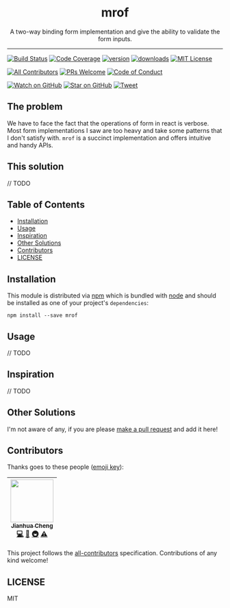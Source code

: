 <div align="center">
<h1>mrof</h1>

<p>A two-way binding form implementation and give the ability to validate the form inputs.</p>
</div>

<hr />

[![Build Status][build-badge]][build]
[![Code Coverage][coverage-badge]][coverage]
[![version][version-badge]][package]
[![downloads][downloads-badge]][npmtrends]
[![MIT License][license-badge]][license]

[![All Contributors](https://img.shields.io/badge/all_contributors-1-orange.svg?style=flat-square)](#contributors)
[![PRs Welcome][prs-badge]][prs]
[![Code of Conduct][coc-badge]][coc]

[![Watch on GitHub][github-watch-badge]][github-watch]
[![Star on GitHub][github-star-badge]][github-star]
[![Tweet][twitter-badge]][twitter]

## The problem

We have to face the fact that the operations of form in react is verbose. Most form implementations I saw are too heavy and take some patterns that I don't satisfy with. `mrof` is a succinct implementation and offers intuitive and handy APIs.

## This solution

// TODO

## Table of Contents

<!-- START doctoc generated TOC please keep comment here to allow auto update -->

<!-- DON'T EDIT THIS SECTION, INSTEAD RE-RUN doctoc TO UPDATE -->

* [Installation](#installation)
* [Usage](#usage)
* [Inspiration](#inspiration)
* [Other Solutions](#other-solutions)
* [Contributors](#contributors)
* [LICENSE](#license)

<!-- END doctoc generated TOC please keep comment here to allow auto update -->

## Installation

This module is distributed via [npm][npm] which is bundled with [node][node] and
should be installed as one of your project's `dependencies`:

```
npm install --save mrof
```

## Usage

// TODO

## Inspiration

// TODO

## Other Solutions

I'm not aware of any, if you are please [make a pull request][prs] and add it
here!

## Contributors

Thanks goes to these people ([emoji key][emojis]):

<!-- ALL-CONTRIBUTORS-LIST:START - Do not remove or modify this section -->

<!-- prettier-ignore -->
| [<img src="https://avatars.githubusercontent.com/u/10795207?v=3" width="100px;"/><br /><sub><b>Jianhua Cheng</b></sub>](https://chengjianhua.com)<br />[💻](https://github.com/chengjianhua/mrof/commits?author=chengjianhua "Code") [📖](https://github.com/chengjianhua/mrof/commits?author=chengjianhua "Documentation") [🚇](#infra-chengjianhua "Infrastructure (Hosting, Build-Tools, etc)") [⚠️](https://github.com/chengjianhua/mrof/commits?author=chengjianhua "Tests") |
| :---: |

<!-- ALL-CONTRIBUTORS-LIST:END -->

This project follows the [all-contributors][all-contributors] specification.
Contributions of any kind welcome!

## LICENSE

MIT

[npm]: https://www.npmjs.com/
[node]: https://nodejs.org
[build-badge]: https://img.shields.io/travis/chengjianhua/mrof.svg?style=flat-square
[build]: https://travis-ci.org/chengjianhua/mrof
[coverage-badge]: https://img.shields.io/codecov/c/github/chengjianhua/mrof.svg?style=flat-square
[coverage]: https://codecov.io/github/chengjianhua/mrof
[version-badge]: https://img.shields.io/npm/v/mrof.svg?style=flat-square
[package]: https://www.npmjs.com/package/mrof
[downloads-badge]: https://img.shields.io/npm/dm/mrof.svg?style=flat-square
[npmtrends]: http://www.npmtrends.com/mrof
[license-badge]: https://img.shields.io/npm/l/mrof.svg?style=flat-square
[license]: https://github.com/chengjianhua/mrof/blob/master/LICENSE
[prs-badge]: https://img.shields.io/badge/PRs-welcome-brightgreen.svg?style=flat-square
[prs]: http://makeapullrequest.com
[donate-badge]: https://img.shields.io/badge/$-support-green.svg?style=flat-square
[coc-badge]: https://img.shields.io/badge/code%20of-conduct-ff69b4.svg?style=flat-square
[coc]: https://github.com/chengjianhua/mrof/blob/master/other/CODE_OF_CONDUCT.md
[github-watch-badge]: https://img.shields.io/github/watchers/chengjianhua/mrof.svg?style=social
[github-watch]: https://github.com/chengjianhua/mrof/watchers
[github-star-badge]: https://img.shields.io/github/stars/chengjianhua/mrof.svg?style=social
[github-star]: https://github.com/chengjianhua/mrof/stargazers
[twitter]: https://twitter.com/intent/tweet?text=Check%20out%20mrof%20by%20%40chengjianhua%20https%3A%2F%2Fgithub.com%2Fchengjianhua%2Fmrof%20%F0%9F%91%8D
[twitter-badge]: https://img.shields.io/twitter/url/https/github.com/chengjianhua/mrof.svg?style=social
[emojis]: https://github.com/chengjianhua/all-contributors#emoji-key
[all-contributors]: https://github.com/chengjianhua/all-contributors
